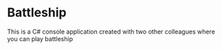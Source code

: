 # Battleship
This is a C# console application created with two other colleagues where you can play battleship

